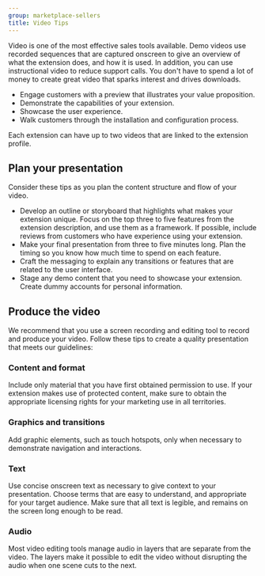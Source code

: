 ```yaml
---
group: marketplace-sellers
title: Video Tips
---
```


Video is one of the most effective sales tools available. Demo videos use recorded sequences that are captured onscreen to give an overview of what the extension does, and how it is used. In addition, you can use instructional video to reduce support calls. You don\'t have to spend a lot of money to create great video that sparks interest and drives downloads.

-  Engage customers with a preview that illustrates your value proposition.
-  Demonstrate the capabilities of your extension.
-  Showcase the user experience.
-  Walk customers through the installation and configuration process.

Each extension can have up to two videos that are linked to the extension profile.

## Plan your presentation

Consider these tips as you plan the content structure and flow of your video.

-  Develop an outline or storyboard that highlights what makes your extension unique. Focus on the top three to five features from the extension description, and use them as a framework. If possible, include reviews from customers who have experience using your extension.
-  Make your final presentation from three to five minutes long. Plan the timing so you know how much time to spend on each feature.
-  Craft the messaging to explain any transitions or features that are related to the user interface.
-  Stage any demo content that you need to showcase your extension. Create dummy accounts for personal information.

## Produce the video

We recommend that you use a screen recording and editing tool to record and produce your video. Follow these tips to create a quality presentation that meets our guidelines:

### Content and format

Include only material that you have first obtained permission to use. If your extension makes use of protected content, make sure to obtain the appropriate licensing rights for your marketing use in all territories.

### Graphics and transitions

Add graphic elements, such as touch hotspots, only when necessary to demonstrate navigation and interactions.

### Text

Use concise onscreen text as necessary to give context to your presentation. Choose terms that are easy to understand, and appropriate for your target audience. Make sure that all text is legible, and remains on the screen long enough to be read.

### Audio

Most video editing tools manage audio in layers that are separate from the video. The layers make it possible to edit the video without disrupting the audio when one scene cuts to the next.

